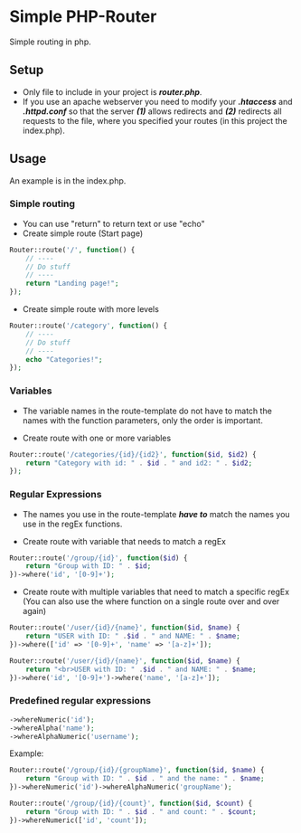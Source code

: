 # Simple PHP-Router

Simple routing in php. 

## Setup
- Only file to include in your project is ***router.php***.
- If you use an apache webserver you need to modify your ***.htaccess*** and ***.httpd.conf*** so that the server ***(1)*** allows redirects and ***(2)*** redirects all requests to the file, where you specified your routes (in this project the index.php). 

## Usage
An example is in the index.php.

### Simple routing
- You can use "return" to return text or use "echo"
- Create simple route (Start page)
```php
Router::route('/', function() {
    // ----
    // Do stuff
    // ----
    return "Landing page!";
});
```

- Create simple route with more levels
```php
Router::route('/category', function() {
    // ----
    // Do stuff
    // ----
    echo "Categories!";
});
```

### Variables
- The variable names in the route-template do not have to match the names with the function parameters, only the order is important.

- Create route with one or more variables
```php
Router::route('/categories/{id}/{id2}', function($id, $id2) {
    return "Category with id: " . $id . " and id2: " . $id2;
});
```

### Regular Expressions
- The names you use in the route-template ***have to*** match the names you use in the regEx functions.

- Create route with variable that needs to match a regEx
```php
Router::route('/group/{id}', function($id) {
    return "Group with ID: " . $id;
})->where('id', '[0-9]+');
```

- Create route with multiple variables that need to match a specific regEx (You can also use the where function on a single route over and over again)
```php
Router::route('/user/{id}/{name}', function($id, $name) {
    return "USER with ID: " .$id . " and NAME: " . $name;
})->where(['id' => '[0-9]+', 'name' => '[a-z]+']);
```
```php
Router::route('/user/{id}/{name}', function($id, $name) {
    return "<br>USER with ID: " .$id . " and NAME: " . $name;
})->where('id', '[0-9]+')->where('name', '[a-z]+']);
```

### Predefined regular expressions
```php
->whereNumeric('id');
->whereAlpha('name');
->whereAlphaNumeric('username');
```

Example:
```php
Router::route('/group/{id}/{groupName}', function($id, $name) {
    return "Group with ID: " . $id . " and the name: " . $name;
})->whereNumeric('id')->whereAlphaNumeric('groupName');
```
```php
Router::route('/group/{id}/{count}', function($id, $count) {
    return "Group with ID: " . $id . " and count: " . $count;
})->whereNumeric(['id', 'count']);
```


```php
```
